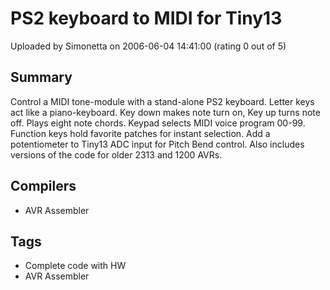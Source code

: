 # PS2 keyboard to MIDI for Tiny13

Uploaded by Simonetta on 2006-06-04 14:41:00 (rating 0 out of 5)

## Summary

Control a MIDI tone-module with a stand-alone PS2 keyboard. Letter keys act like a piano-keyboard. Key down makes note turn on, Key up turns note off. Plays eight note chords. Keypad selects MIDI voice program 00-99. Function keys hold favorite patches for instant selection. Add a potentiometer to Tiny13 ADC input for Pitch Bend control. Also includes versions of the code for older 2313 and 1200 AVRs.

## Compilers

- AVR Assembler

## Tags

- Complete code with HW
- AVR Assembler
